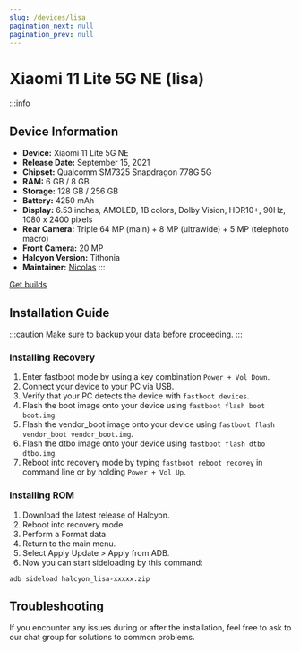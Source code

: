 ```yaml
---
slug: /devices/lisa
pagination_next: null
pagination_prev: null
---
```


# Xiaomi 11 Lite 5G NE (lisa)
:::info
## Device Information

- **Device:** Xiaomi 11 Lite 5G NE
- **Release Date:** September 15, 2021
- **Chipset:** 	Qualcomm SM7325 Snapdragon 778G 5G
- **RAM:** 6 GB / 8 GB
- **Storage:** 128 GB / 256 GB
- **Battery:** 4250 mAh
- **Display:** 6.53 inches, AMOLED, 1B colors, Dolby Vision, HDR10+, 90Hz, 1080 x 2400 pixels
- **Rear Camera:** Triple 64 MP (main) + 8 MP (ultrawide) + 5 MP (telephoto macro)
- **Front Camera:** 20 MP
- **Halcyon Version:** Tithonia
- **Maintainer:** [Nicolas](https://github.com/Amit152505)
:::

<a href="https://www.pling.com/p/2058150/" class="button button--primary">Get builds</a>

## Installation Guide
:::caution
Make sure to backup your data before proceeding.
:::

### Installing Recovery
1. Enter fastboot mode by using a key combination `Power + Vol Down`.
2. Connect your device to your PC via USB.
4. Verify that your PC detects the device with `fastboot devices`.
5. Flash the boot image onto your device using `fastboot flash boot boot.img`.
6. Flash the vendor_boot image onto your device using `fastboot flash vendor_boot vendor_boot.img`.
7. Flash the dtbo image onto your device using `fastboot flash dtbo dtbo.img`.
8. Reboot into recovery mode by typing `fastboot reboot recovey` in command line or by holding `Power + Vol Up`.

### Installing ROM
1. Download the latest release of Halcyon.
2. Reboot into recovery mode.
3. Perform a Format data.
4. Return to the main menu.
5. Select Apply Update > Apply from ADB.
6. Now you can start sideloading by this command:
```
adb sideload halcyon_lisa-xxxxx.zip
```

## Troubleshooting

If you encounter any issues during or after the installation, feel free to ask to our chat group for solutions to common problems.
